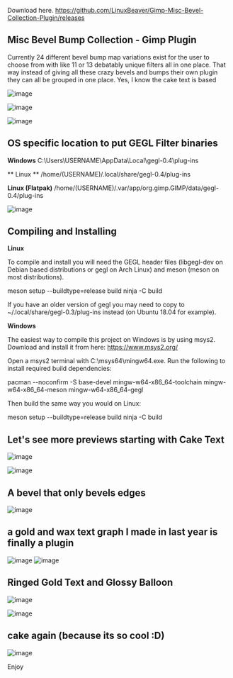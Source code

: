 
Download here.
https://github.com/LinuxBeaver/Gimp-Misc-Bevel-Collection-Plugin/releases

## Misc Bevel Bump Collection - Gimp Plugin

Currently 24 different bevel bump map variations exist for the user to choose from with like 11 or 13 debatably unique filters all in one place. That way instead of giving all these crazy bevels and bumps their own plugin they can all be grouped in one place. Yes, I know the cake text is based

![image](https://github.com/LinuxBeaver/GIMP_Misc_Bevel_Collection_super_pluginWORK_IN_PROGRESS/assets/78667207/f20ab112-f8cd-48ad-8dd8-b62a6ede37cb)

![image](https://github.com/LinuxBeaver/GIMP_Misc_Bevel_Collection_super_pluginWORK_IN_PROGRESS/assets/78667207/0e8b1a26-8787-4675-9123-a79b85d5e45c)


![image](https://github.com/LinuxBeaver/GIMP_Misc_Bevel_Collection_super_pluginWORK_IN_PROGRESS/assets/78667207/13483f98-8ecf-4a14-8f74-3e98793e75cb)

## OS specific location to put GEGL Filter binaries 

**Windows**
C:\Users\USERNAME\AppData\Local\gegl-0.4\plug-ins
 
** Linux **
 /home/(USERNAME)/.local/share/gegl-0.4/plug-ins
 
 **Linux (Flatpak)**
 /home/(USERNAME)/.var/app/org.gimp.GIMP/data/gegl-0.4/plug-ins

![image](https://github.com/LinuxBeaver/GEGL-glossy-balloon-text-styling/assets/78667207/f15fb5eb-c8d7-4c08-bbac-97048864e657)


## Compiling and Installing
**Linux**

To compile and install you will need the GEGL header files (libgegl-dev on Debian based distributions or gegl on Arch Linux) and meson (meson on most distributions).

meson setup --buildtype=release build
ninja -C build


If you have an older version of gegl you may need to copy to ~/.local/share/gegl-0.3/plug-ins instead (on Ubuntu 18.04 for example).

**Windows**

The easiest way to compile this project on Windows is by using msys2. Download and install it from here: https://www.msys2.org/

Open a msys2 terminal with C:\msys64\mingw64.exe. Run the following to install required build dependencies:

pacman --noconfirm -S base-devel mingw-w64-x86_64-toolchain mingw-w64-x86_64-meson mingw-w64-x86_64-gegl

Then build the same way you would on Linux:

meson setup --buildtype=release build
ninja -C build


## Let's see more previews starting with Cake Text

![image](https://github.com/LinuxBeaver/GIMP_Misc_Bevel_Collection_super_pluginWORK_IN_PROGRESS/assets/78667207/c6c8e817-913f-46a6-a48f-61e8ee459984)

![image](https://github.com/LinuxBeaver/GIMP_Misc_Bevel_Collection_super_pluginWORK_IN_PROGRESS/assets/78667207/ade1daef-12d4-4375-abd2-908a5948afa0)

## A bevel that only bevels edges
![image](https://github.com/LinuxBeaver/GIMP_Misc_Bevel_Collection_super_pluginWORK_IN_PROGRESS/assets/78667207/f59fc39f-5293-4389-9c86-6bc4b216300c)

## a gold and wax text graph I made in last year is finally a plugin
![image](https://github.com/LinuxBeaver/Gimp-Misc-Bevel-Collection-Plugin/assets/78667207/b488d95c-3b8c-42ba-a327-337b646c0e0f)
![image](https://github.com/LinuxBeaver/Gimp-Misc-Bevel-Collection-Plugin/assets/78667207/197bbee5-9c15-48ea-a6e5-e1480be58c96)

## Ringed Gold Text and Glossy Balloon

![image](https://github.com/LinuxBeaver/Gimp-Misc-Bevel-Collection-Plugin/assets/78667207/a6d29433-ad03-473c-a826-0312d0e5451a)

![image](https://github.com/LinuxBeaver/Gimp-Misc-Bevel-Collection-Plugin/assets/78667207/d38ca871-e256-4e36-a438-c6918578fa86)

## cake again (because its so cool :D)
![image](https://github.com/LinuxBeaver/Gimp-Misc-Bevel-Collection-Plugin/assets/78667207/4e55b4d7-7645-47d7-94bd-c7b08c6e7fe4)


Enjoy
